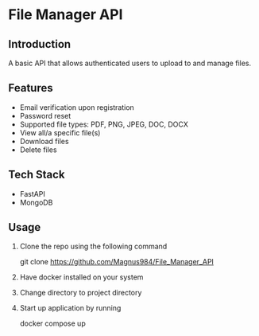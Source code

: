 # File Manager API

## Introduction

A basic API that allows authenticated users to upload to and manage files.

## Features

- Email verification upon registration
- Password reset
- Supported file types: PDF, PNG, JPEG, DOC, DOCX
- View all/a specific file(s)
- Download files
- Delete files

## Tech Stack

- FastAPI
- MongoDB

## Usage

1. Clone the repo using the following command

    git clone https://github.com/Magnus984/File_Manager_API

2. Have docker installed on your system

3. Change directory to project directory

4. Start up application by running

    docker compose up
